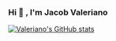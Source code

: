 ### Hi 👋 , I'm Jacob Valeriano

[![Valeriano's GitHub stats](https://github-readme-stats.vercel.app/api?username=Valeriano-WebDev)](https://github.com/Valeriano-WebDev/github-readme-stats)
<!--
**Valeriano-WebDev/Valeriano-WebDev** is a ✨ _special_ ✨ repository because its `README.md` (this file) appears on your GitHub profile.
